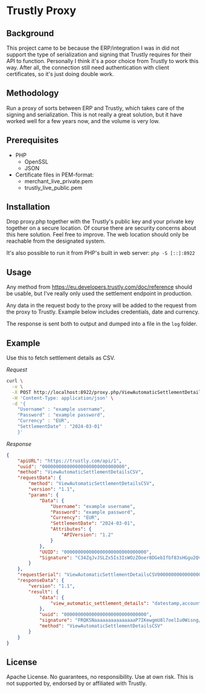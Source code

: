 # Trustly Proxy

## Background

This project came to be because the ERP/integration I was in did not
support the type of serialization and signing that Trustly requires
for their API to function. Personally I think it's a poor choice 
from Trustly to work this way. After all, the connection still need
authentication with client certificates, so it's just doing double
work.


## Methodology

Run a proxy of sorts between ERP and Trustly, which takes care of
the signing and serialization. This is not really a great solution,
but it have worked well for a few years now, and the volume is very low.


## Prerequisites

- PHP
  - OpenSSL
  - JSON
- Certificate files in PEM-format:
  - merchant_live_private.pem
  - trustly_live_public.pem


## Installation

Drop proxy.php together with the Trustly's public key and your private
key together on a secure location. Of course there are security concerns
about this here solution. Feel free to improve. The web location should
only be reachable from the designated system.

It's also possible to run it from PHP's built in web server:
`php -S [::]:8922`


## Usage

Any method from https://eu.developers.trustly.com/doc/reference should be usable,
but I've really only used the settlement endpoint in production.

Any data in the request body to the proxy will be added to the request from the
proxy to Trustly. Example below includes credentials, date and currency.

The response is sent both to output and dumped into a file in the `log` folder.

## Example

Use this to fetch settlement details as CSV.

*Request*
```bash
curl \
  -v \
  -X POST http://localhost:8922/proxy.php/ViewAutomaticSettlementDetailsCSV \
  -H 'Content-Type: application/json' \
  -d '{
    "Username" : "example username",
    "Password" : "example password",
    "Currency" : "EUR",
    "SettlementDate" : "2024-03-01"
    }'
```

*Response*

```json
{
    "apiURL": "https://trustly.com/api/1",
    "uuid": "000000000000000000000000000000",
    "method": "ViewAutomaticSettlementDetailsCSV",
    "requestData": {
        "method": "ViewAutomaticSettlementDetailsCSV",
        "version": "1.1",
        "params": {
            "Data": {
                "Username": "example username",
                "Password": "example password",
                "Currency": "EUR",
                "SettlementDate": "2024-03-01",
                "Attributes": {
                    "APIVersion": "1.2"
                }
            },
            "UUID": "000000000000000000000000000000",
            "Signature": "C34ZqJvJSLZx5Is3IsWOzZOoer8DGebIfbf83sHGgu2Qv7YIICXkpGm9wfXfIW8mV2RyvhvtEY65M5PQFNIwbipMn9yvCIdoohtO+aaaaaaaaaaaaaaaaaaaaaaaaaaaaaaaaaaK+e90mjaY5UiAnFKA1oCZFA7uQn4dIdYzDc2t4a+6iwxefthtJOaV3ZNkz7ej8cqK4aaaaaaaaaaaaaaaaaaaaaaanVK0wV5ftbGugBxwEhzgCNdPXi/RrL0n9drviGHRN6IyuremGIAyCg5FfwaaaaaaaaaaaaaaaaaaaaaaaaaaaaaaaaaaaaaaaaaDkHcAIZVcwsOxdc6yaOw=="
        }
    },
    "requestSerial": "ViewAutomaticSettlementDetailsCSV000000000000000000000000000000AttributesAPIVersion1.2CurrencyEURPasswordbexamplepasswordSettlementDate2024-03-01Usernameexampleusername",
    "responseData": {
        "version": "1.1",
        "result": {
            "data": {
                "view_automatic_settlement_details": "datestamp,accountname,currency,amount,total,orderid,ordertype,messageid,username,fxpaymentamount,fxpaymentcurrency,settlementbankwithdrawalid,externalreference\n\"2024-03-25 07:57:07.252702+00\",SUSPENSE_ACCOUNT_CLIENT_FUNDS_SWEDEN_SWED,SEK,948.01,4148.01,12345678,Deposit,22222222-bb83-442f-bfab-22222222,example username,,,1234998358,1001034006\n\"2024-03-25 11:54:26.081663+00\",SUSPENSE_ACCOUNT_CLIENT_FUNDS_SWEDEN_SWED_32,SEK,3200.00,4148.01,12345678,Deposit,22222222-650f-4692-a074-22222222,example username,,,1234998358,99999999\n"
            },
            "uuid": "000000000000000000000000000000",
            "signature": "FRQKSNaaaaaaaaaaaaaaaP7IKewgmU8l7oelIu0Wisng/xUtJ09vgKYnDHx0tgqj66RonXladSnKdXN0p0v2snA/LIPeUTxEtjvioadRLgTJ7I2MiaaaaaaaaaaaaaaaaaaaaaakYdnvqoByNWTuAepEew3PemQ+GXkyr5QxwDW1HcPPYFt0pOKphBAaaaaaaaaaaaaaaaaaaaaaaaa4SvZVhnwoCsWWPda+iEf7o+6O9EZVPf9r48315T5dPfBZaaaaaaaaaaaaaaaaaaaaaaaaajsb9Fgg23E1nTKw66ssNGVTv1mg==",
            "method": "ViewAutomaticSettlementDetailsCSV"
        }
    }
}
```


## License

Apache License. No guarantees, no responsibility. Use at own risk.
This is not supported by, endorsed by or affiliated with Trustly.
